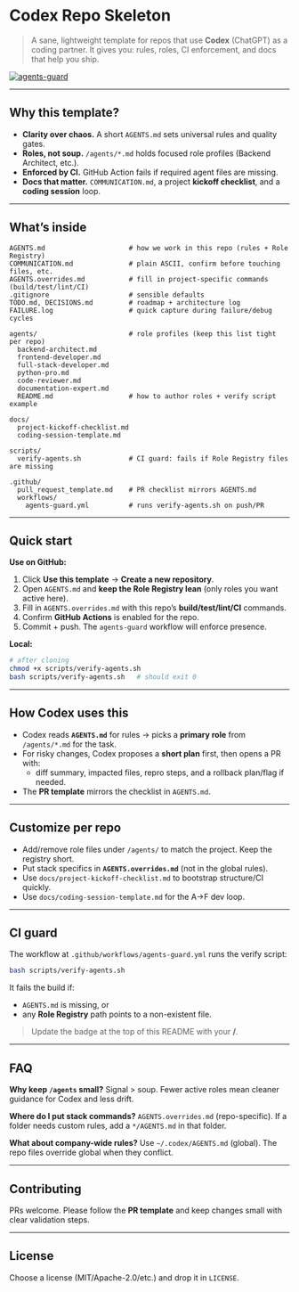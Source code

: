 # Codex Repo Skeleton

> A sane, lightweight template for repos that use **Codex** (ChatGPT) as a coding partner. It gives you: rules, roles, CI enforcement, and docs that help you ship.

[![agents-guard](https://github.com/<org>/<repo>/actions/workflows/agents-guard.yml/badge.svg)](https://github.com/<org>/<repo>/actions/workflows/agents-guard.yml)

---

## Why this template?
- **Clarity over chaos.** A short `AGENTS.md` sets universal rules and quality gates.
- **Roles, not soup.** `/agents/*.md` holds focused role profiles (Backend Architect, etc.).
- **Enforced by CI.** GitHub Action fails if required agent files are missing.
- **Docs that matter.** `COMMUNICATION.md`, a project **kickoff checklist**, and a **coding session** loop.

---

## What’s inside
```
AGENTS.md                     # how we work in this repo (rules + Role Registry)
COMMUNICATION.md              # plain ASCII, confirm before touching files, etc.
AGENTS.overrides.md           # fill in project-specific commands (build/test/lint/CI)
.gitignore                    # sensible defaults
TODO.md, DECISIONS.md         # roadmap + architecture log
FAILURE.log                   # quick capture during failure/debug cycles

agents/                       # role profiles (keep this list tight per repo)
  backend-architect.md
  frontend-developer.md
  full-stack-developer.md
  python-pro.md
  code-reviewer.md
  documentation-expert.md
  README.md                   # how to author roles + verify script example

docs/
  project-kickoff-checklist.md
  coding-session-template.md

scripts/
  verify-agents.sh            # CI guard: fails if Role Registry files are missing

.github/
  pull_request_template.md    # PR checklist mirrors AGENTS.md
  workflows/
    agents-guard.yml          # runs verify-agents.sh on push/PR
```

---

## Quick start
**Use on GitHub:**
1. Click **Use this template** → **Create a new repository**.
2. Open `AGENTS.md` and **keep the Role Registry lean** (only roles you want active here).
3. Fill in `AGENTS.overrides.md` with this repo’s **build/test/lint/CI** commands.
4. Confirm **GitHub Actions** is enabled for the repo.
5. Commit + push. The `agents-guard` workflow will enforce presence.

**Local:**
```bash
# after cloning
chmod +x scripts/verify-agents.sh
bash scripts/verify-agents.sh   # should exit 0
```

---

## How Codex uses this
- Codex reads **`AGENTS.md`** for rules → picks a **primary role** from `/agents/*.md` for the task.
- For risky changes, Codex proposes a **short plan** first, then opens a PR with:
  - diff summary, impacted files, repro steps, and a rollback plan/flag if needed.
- The **PR template** mirrors the checklist in `AGENTS.md`.

---

## Customize per repo
- Add/remove role files under `/agents/` to match the project. Keep the registry short.
- Put stack specifics in **`AGENTS.overrides.md`** (not in the global rules).
- Use `docs/project-kickoff-checklist.md` to bootstrap structure/CI quickly.
- Use `docs/coding-session-template.md` for the A→F dev loop.

---

## CI guard
The workflow at `.github/workflows/agents-guard.yml` runs the verify script:
```bash
bash scripts/verify-agents.sh
```
It fails the build if:
- `AGENTS.md` is missing, or
- any **Role Registry** path points to a non-existent file.

> Update the badge at the top of this README with your **<org>/<repo>**.

---

## FAQ
**Why keep `/agents` small?**  Signal > soup. Fewer active roles mean cleaner guidance for Codex and less drift.

**Where do I put stack commands?**  `AGENTS.overrides.md` (repo-specific). If a folder needs custom rules, add a `*/AGENTS.md` in that folder.

**What about company-wide rules?**  Use `~/.codex/AGENTS.md` (global). The repo files override global when they conflict.

---

## Contributing
PRs welcome. Please follow the **PR template** and keep changes small with clear validation steps.

---

## License
Choose a license (MIT/Apache-2.0/etc.) and drop it in `LICENSE`.

